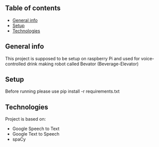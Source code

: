 ## Table of contents
* [General info](#general-info)
* [Setup](#setup)
* [Technologies](#technologies)

## General info
This project is supposed to be setup on raspberry Pi and used
for voice-controlled drink making robot called Bevator (Beverage-Elevator)

## Setup
Before running please use
pip install -r requirements.txt

## Technologies
Project is based on:
* Google Speech to Text
* Google Text to Speech
* spaCy
